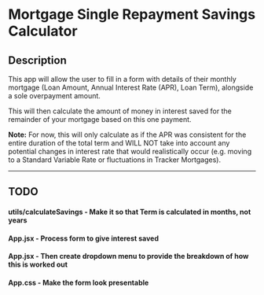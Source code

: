 # Mortgage Single Repayment Savings Calculator

## Description

This app will allow the user to fill in a form with details of their monthly mortgage (Loan Amount, Annual Interest Rate (APR), Loan Term), alongside a sole overpayment amount.

This will then calculate the amount of money in interest saved for the remainder of your mortgage based on this one payment.

**Note:** For now, this will only calculate as if the APR was consistent for the entire duration of the total term and WILL NOT take into account any potential changes in interest rate that would realistically occur (e.g. moving to a Standard Variable Rate or fluctuations in Tracker Mortgages).

---

## TODO

#### utils/calculateSavings - Make it so that Term is calculated in months, not years

#### App.jsx - Process form to give interest saved

#### App.jsx - Then create dropdown menu to provide the breakdown of how this is worked out

#### App.css - Make the form look presentable